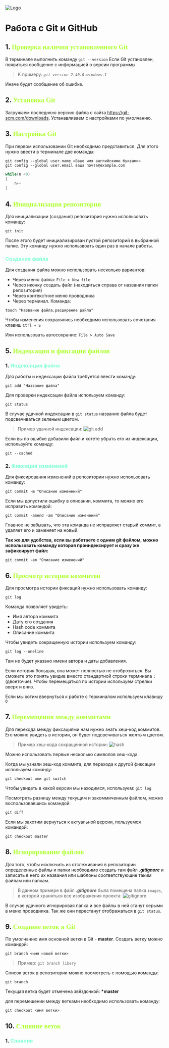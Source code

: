 ![Logo](images/Git-Logo-1788C.png)
# Работа с Git и GitHub

## 1. <font face="arial black"><span style="color:#ADFF2F">Проверка наличия установленного Git</span></font>
В терминале выполнить команду `git --version`
Если Git установлен, появиться сообщение с информацией о версии программы.

>К примеру: *`git version 2.40.0.windows.1`*

Иначе будет сообщение об ошибке.

## 2. <font face="arial black"><span style="color:#ADFF2F">Установка Git</span></font>
Загружаем последнюю версию файла с сайта https://git-scm.com/downloads.
Устанавливаем с настройками по умолчанию.

## 3. <font face="arial black"><span style="color:#ADFF2F">Настройка Git</span></font>
При первом использовании Git необходимо представиться. Для этого нужно ввести в терминале две команды:
```
git config --global user.name «Ваше имя английскими буквами»
git config --global user.email ваша почта@example.com
```


```C#
while(n <0)
{
    n++
}
```

## 4. <font face="arial black"><span style="color:#ADFF2F">Инициализация репозитория</span></font>
Для инициализации (создания) репозитория нужно использовать команду:
```
git init
```
После этого будет инициализирован пустой репозиторий в выбранной папке.
Эту команду нужно использвоать один раз в начале работы.

### <span style="color:#7FFFD4">**Создание файла**</span></font>

Для создания файла можно использовать несколько вариантов:
* Через меню файла: `File > New file`
* Через иконку создать файл (находиться справа от названия папки репозитория)
* Через контекстное меню проводника
* Через терминал. Команда:
```
touch "Название файла.расширение файла"
```
Чтобы изменения сохранялись необходимо использовать сочетания клавиш `Ctrl + S`

Или использовать автосохрание: `File > Auto Save`

## 5. <font face="arial black"><span style="color:#ADFF2F">Индексация и фиксация файлов</span></font>

### 1. <span style="color:#7FFFD4">**Индексация файла**</span>

Для работы и индексации файла требуется ввести команду:
```
git add "Название файла"
```
Для проверки индексации файла используем команду:
```
git status
```
В случае удачной индексации в `git status` название файла будет подсвечиваться зеленым цветом.

>Пример удачной индексации:
![git add](images/index.png)

Если вы по ошибке добавили файл и хотете убрать его из индексации, используйте команду:
```
git --cached
```

### 2. <span style="color:#7FFFD4">**Фиксация изменений**</span>

Для фиксирования изменений в репозитории нужно использовать команду:
```
git commit -m "Описание изменений"
```
Если мы допустили ошибку в описании, коммита, то можно его исправить командой:
```
git commit -amend -am "Описание изменений"
```
Главное не забывать, что эта команда не исправляет старый коммит, а удаляет его и заменяет на новый.

**Так же для удобства, если вы работаете с одним git файлом, можно использовать команду которая проиндексирует и сразу же зафиксирует файл:**
```
git commit -am "Описание изменений"
```

## 6. <font face="arial black"><span style="color:#ADFF2F">Просмотр истории коммитов</span></font>

Для просмотра истории фиксаций нужно использовать команду:
```
git log
```
Команда позволяет увидеть:
* Имя автора коммита
* Дату его создания
* Hash code коммита
* Описание коммита

Чтобы увидеть сокращенную истории используем команду:
```
git log --oneline
```
Там не будет указано имени автора и даты добавления.

Если история большая, она может полностью не отоброзиться. Вы сможете это понять увидив вместо стандартной строки терминала `:` (двоеточие). Чтобы перемещаться по истории используем стрелки вверх и вниз.

Если мы хотим ввернуться к работе с терминалом используем клавишу `Q`

## 7. <font face="arial black"><span style="color:#ADFF2F">Перемещения между коммитами</span></font>

Для перехода между фиксациями нам нужно знать хеш-код коммитов. Его можно увидеть в истории, он будет подсвечиваться желтым цветом.

>Пример хеш-кода сокращенной истории:
![hash](images/hash_code.png)

Можно использовать первые несколько символов хеш-кода.

Когда мы узнали хеш-код коммита, для перехода к другой фиксации используем команду:
```
git checkout или git switch 
```
Чтобы увидеть в какой версии мы находимся, используем: `git log`

Посмотреть разницу между текущим и закоммиченным файлом, можно воспользовавшись командой:
```
git diff
```

Если мы захотим вернуться к актуальной версии, пользуемся командой:
```
git checkout master
```

## 8. <font face="arial black"><span style="color:#ADFF2F">Игнорирование файлов</span></font>
Для того, чтобы исключить из отслеживания в репозитории определенные файлы и папки необходимо создать там файл ***.gitignore*** и записать в него их названия или шаблоны соответствующие таким файлам или папкам.
>В данном примере в файл ***.gitignore*** была помещена папка `images`, в которой храняться все изображения проекта:
![gitignore](images/gitignore.png)

В случае удачного игнорировая папка и все файлы в ней станут серыми в меню проводника.
Так же они перестанут отображаться в `git status`.

## 9. <font face="arial black"><span style="color:#ADFF2F">Создание веток в Git</span></font>
По умолчанию имя основной ветки в Git - **master**.
Создать ветку можно командой:
```
git branch <имя новой ветки>
```
>Пример: `git branch libery`

Список веток в репозитории можно посмотреть с помощью команды:
```
git branch
```
Текущая ветка будет отмечена  звёздочкой: **\*master**

для перемещении между ветками необходимо использовать команду:
```
git checkout <имя ветки>
```

## 10. <font face="arial black"><span style="color:#ADFF2F">Слияние веток</span></font>
### 1. <span style="color:#7FFFD4">**Слияние**</span>